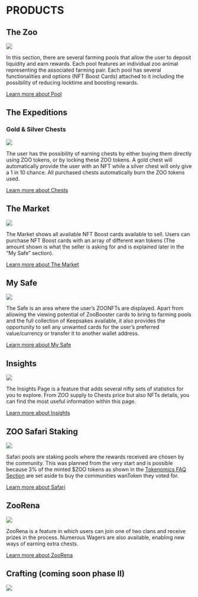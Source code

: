 # PRODUCTS


## The Zoo 

![](/thezoo.png)

In this section, there are several farming pools that allow the user to deposit liquidity and earn rewards. Each pool features an individual zoo animal representing the associated farming pair. Each pool has several functionalities and options (NFT Boost Cards) attached to it including the possibility of reducing locktime and boosting rewards.

[Learn more about Pool](/manual/pool)

## The Expeditions


### Gold & Silver Chests

![](/goldchestfeature.png)

The user has the possibility of earning chests by either buying them directly using ZOO tokens, or by locking these ZOO tokens. A gold chest will automatically provide the user with an NFT while a silver chest will only give a 1 in 10 chance. All purchased chests automatically burn the ZOO tokens used.

[Learn more about Chests](/manual/expedition#buy-goldsilver-chests)



## The Market

![](/ZooMarket.png)

The Market shows all available NFT Boost cards available to sell. Users can purchase NFT Boost cards with an array of different wan tokens (The amount shown is what the seller is asking for and is explained later in the “My Safe” section). 

[Learn more about The Market](/manual/market)

## My Safe

![](/mysafe.png)

The Safe is an area where the user’s ZOONFTs are displayed. Apart from allowing the viewing potential of ZooBooster cards to bring to farming pools and the full collection of Keepsakes available, it also provides the opportunity to sell any unwanted cards for the user’s preferred value/currency or transfer it to another wallet address.

[Learn more about My Safe](/manual/safe)

## Insights

![](/ZKInsights1.png)

The Insights Page is a feature that adds several nifty sets of statistics for you to explore. From ZOO supply to Chests price but also NFTs details, you can find the most useful information within this page.

[Learn more about Insights](/manual/insights)

## ZOO Safari Staking

![](/ZKSafari.jpg)

Safari pools are staking pools where the rewards received are chosen by the community.  This was planned from the very start and is possible because 3% of the minted $ZOO tokens as shown in the [Tokenomics FAQ Section](/faq#tokenomics) are set aside to buy the communities wanToken they voted for.

[Learn more about Safari](/manual/safari)

## ZooRena

![](/Zoorena.jpg)

ZooRena is a feature in which users can join one of two clans and receive prizes in the process. Numerous Wagers are also available, enabling new ways of earning extra chests.

[Learn more about ZooRena](/manual/zoorena)

## Crafting (coming soon phase II)

![](/phase2/crafting.png)


